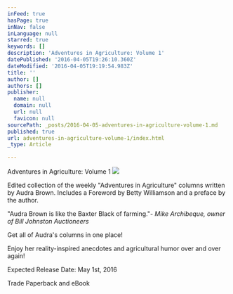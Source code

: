 ```yaml
---
inFeed: true
hasPage: true
inNav: false
inLanguage: null
starred: true
keywords: []
description: 'Adventures in Agriculture: Volume 1'
datePublished: '2016-04-05T19:26:10.360Z'
dateModified: '2016-04-05T19:19:54.983Z'
title: ''
author: []
authors: []
publisher:
  name: null
  domain: null
  url: null
  favicon: null
sourcePath: _posts/2016-04-05-adventures-in-agriculture-volume-1.md
published: true
url: adventures-in-agriculture-volume-1/index.html
_type: Article

---
```

Adventures in Agriculture: Volume 1
![](https://the-grid-user-content.s3-us-west-2.amazonaws.com/91cac5ff-e7df-4625-b8fb-49a1b08fc8a0.jpg)

Edited collection of the weekly "Adventures in Agriculture" columns written by Audra Brown. Includes a Foreword by Betty Williamson and a preface by the author. 

"Audra Brown is like the Baxter Black of farming."_- Mike Archibeque, owner of Bill Johnston Auctioneers_

Get all of Audra's columns in one place! 

Enjoy her reality-inspired anecdotes and agricultural humor over and over again!

Expected Release Date: May 1st, 2016

Trade Paperback and eBook